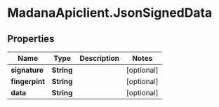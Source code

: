 # MadanaApiclient.JsonSignedData

## Properties

Name | Type | Description | Notes
------------ | ------------- | ------------- | -------------
**signature** | **String** |  | [optional] 
**fingerpint** | **String** |  | [optional] 
**data** | **String** |  | [optional] 


